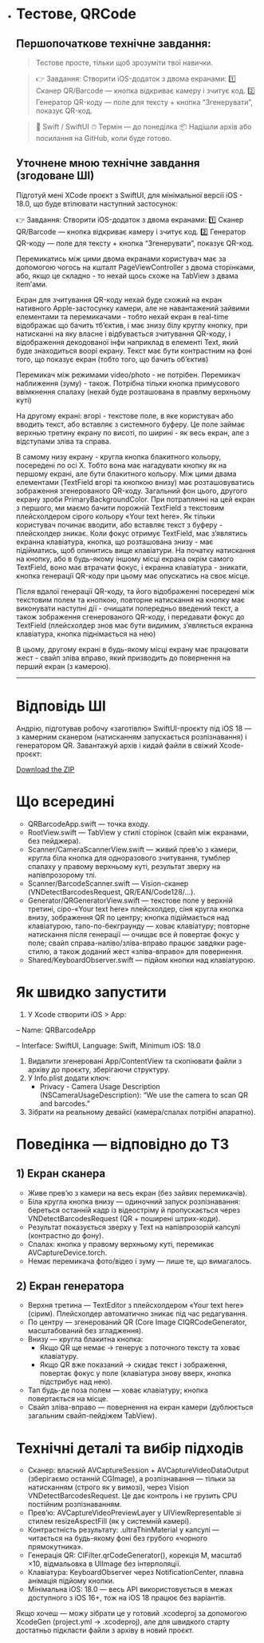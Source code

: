 - # Тестове, QRCode

  ## Першопочаткове технічне завдання:

  > Тестове просте, тільки щоб зрозуміти твої навички.

  > 👉 Завдання:
  > Створити iOS-додаток з двома екранами:
  > 1️⃣ Сканер QR/Barcode — кнопка відкриває камеру і зчитує код.
  > 2️⃣ Генератор QR-коду — поле для тексту + кнопка “Згенерувати”, показує QR-код.

  > 🧠 Swift / SwiftUI
  > ⏱ Термін — до понеділка
  > 📦 Надішли архів або посилання на GitHub, коли буде готово.

  ## Уточнене мною технічне завдання (згодоване ШІ)

  Підготуй мені XCode проєкт з SwiftUI, для мінімальної версії iOS - 18.0, що буде втілювати наступний застосунок:

  👉 Завдання:
  Створити iOS-додаток з двома екранами:
  1️⃣ Сканер QR/Barcode — кнопка відкриває камеру і зчитує код.
  2️⃣ Генератор QR-коду — поле для тексту + кнопка “Згенерувати”, показує QR-код.

  Перемикатись між цими двома екранами користувач має за допомогою чогось на кшталт PageViewController з двома сторінками, або, якщо це складно - то нехай щось схоже на TabView з двама item’ами.

  Екран для зчитування QR-коду нехай буде схожий на екран нативного Apple-застосунку камери, але не навантажений зайвими елементами та перемикачами - тобто нехай екран в real-time відображає що бачить тбʼєктив, і має знизу білу круглу кнопку, при натисканні на яку власне і відбувається зчитування QR-коду, і відображення декодованої інфи наприклад в елементі Text, який буде знаходиться воорі екрану. Текст має бути контрастним на фоні того, що показує екран (тобто того, що бачить обʼєктив)

  Перемикач між режимами video/photo - не потрібен. Перемикач наближення (зуму) - також. Потрібна тільки кнопка примусового ввімкнення спалаху (нехай буде розташована в правлму верхньому куті)

  На другому екрані: вгорі - текстове поле, в яке користувач або вводить текст, або вставляє з системного буферу. Це поле займає верхнью третину екрану по висоті, по ширині - як весь екран, але з відступами зліва та справа.

  В самому низу екрану - кругла кнопка блакитного кольору, посередені по осі X. Тобто вона має нагадувати кнопку як на першому екрані, але бути блакитного кольору. Між цими двама елементами (TextField вгорі та кнопкою внизу) має розташовуватись зображення згенерованого QR-коду. Загальний фон цього, другого екрану зроби PrimaryBackgroundColor. При потраплянні на цей екран з першого, ми маємо бачити порожній TextField з текстовим плейсхолдером сірого кольору «Your text here». Як тільки користувач починає вводити, або вставляє текст з буферу - плейсхолдер зникає. Коли фокус отримує TextField, має зʼявлятись екранна клавіатура, кнопка, що розташована знизу - має підійматись, щоб опинитись вище клавіатури. На початку натискання на кнопку, або в будь-якому іншому місці екрана окрім самого TextField, воно має втрачати фокус, і екранна клавіатура - зникати, кнопка генерації QR-коду при цьому має опускатись на своє місце.

  Після вдалої генерації QR-коду, та його відображенні посередені між текстовим полем та кнопкою, повторне натискання на кнопку має виконувати наступні дії - очищати попередньо введений текст, а також зображення сгенерованого QR-коду, і передавати фокус до TextField (плейсхолдер знов має бути видимим, зʼявляється екранна клавіатура, кнопка піднімається на нею)

  В цьому, другому екрані в будь-якому місці екрану має працювати жест - свайп зліва вправо, який призводить до повернення на перший екран (з камерою).

  ---

  # Відповідь ШІ

  Андрію, підготував робочу «заготівлю» SwiftUI-проєкту під iOS 18 — з камерним сканером (натисканням запускається розпізнавання) і генератором QR. Завантажуй архів і кидай файли в свіжий Xcode-проєкт:

  [Download the ZIP](sandbox:/mnt/data/QRBarcodeApp.zip?_chatgptios_conversationID=68fd065d-974c-8332-99de-65556e21fbdd&_chatgptios_messageID=37c6abc4-25b4-441f-9cfc-4294127572d8)

  # Що всередині

  - QRBarcodeApp.swift — точка входу.
  - RootView.swift — TabView у стилі сторінок (свайп між екранами, без пейджера).
  - Scanner/CameraScannerView.swift — живий прев’ю з камери, кругла біла кнопка для одноразового зчитування, тумблер спалаху у правому верхньому куті, результат зверху на напівпрозорому тлі.
  - Scanner/BarcodeScanner.swift — Vision-сканер (VNDetectBarcodesRequest, QR/EAN/Code128/…).
  - Generator/QRGeneratorView.swift — текстове поле у верхній третині, сіро-«Your text here» плейсхолдер, сіня кругла кнопка внизу, зображення QR по центру; кнопка підіймається над клавіатурою, тапо-по-бекграунду — ховає клавіатуру; повторне натискання після генерації — очищає все й повертає фокус у поле; свайп справа-наліво/зліва-вправо працює завдяки page-стилю, а також доданий жест «зліва-вправо» для повернення.
  - Shared/KeyboardObserver.swift — підйом кнопки над клавіатурою.

  # Як швидко запустити

  1. У Xcode створити iOS > App:

  – Name: QRBarcodeApp

  – Interface: SwiftUI, Language: Swift, Minimum iOS: 18.0

  1. Видалити згенеровані App/ContentView та скопіювати файли з архіву до проєкту, зберігаючи структуру.
  2. У Info.plist додати ключ:
      - Privacy - Camera Usage Description (NSCameraUsageDescription): “We use the camera to scan QR and barcodes.”
  1. Зібрати на реальному девайсі (камера/спалах потрібні апаратно).

  # Поведінка — відповідно до ТЗ

  ## 1) Екран сканера

  - Живе прев’ю з камери на весь екран (без зайвих перемикачів).
  - Біла кругла кнопка внизу — одиночний запуск розпізнавання: береться останній кадр із відеостріму й пропускається через VNDetectBarcodesRequest (QR + поширені штрих-коди).
  - Результат показується зверху у Text на напівпрозорій капсулі (контрастно до фону).
  - Спалах: кнопка у правому верхньому куті, перемикає AVCaptureDevice.torch.
  - Немає перемикача фото/відео і зуму — лише те, що вимагалось.

  ## 2) Екран генератора

  - Верхня третина — TextEditor з плейсхолдером «Your text here» (сірим). Плейсхолдер автоматично зникає під час редагування.
  - По центру — згенерований QR (Core Image CIQRCodeGenerator, масштабований без згладження).
  - Внизу — кругла блакитна кнопка:
      - Якщо QR ще немає → генерує з поточного тексту та ховає клавіатуру.
      - Якщо QR вже показаний → скидає текст і зображення, повертає фокус у поле (клавіатура знову вверх, кнопка підстрибує над нею).
  - Тап будь-де поза полем — ховає клавіатуру; кнопка повертається на місце.
  - Свайп зліва-вправо — повернення на екран камери (дублюється загальним свайп-пейдіжем TabView).

  # Технічні деталі та вибір підходів

  - Сканер: власний AVCaptureSession + AVCaptureVideoDataOutput (зберігаємо останній CGImage), а розпізнавання — тільки за натисканням (строго як у вимозі), через Vision VNDetectBarcodesRequest. Це дає контроль і не грузить CPU постійним розпізнаванням.
  - Прев’ю: AVCaptureVideoPreviewLayer у UIViewRepresentable зі стилем resizeAspectFill (як у системній камері).
  - Контрастність результату: .ultraThinMaterial у капсулі — читається на будь-якому фоні без грубого «чорного прямокутника».
  - Генерація QR: CIFilter.qrCodeGenerator(), корекція M, масштаб ×10, відмальовка в UIImage без інтерполяції.
  - Клавіатура: KeyboardObserver через NotificationCenter, плавна анімація підйому кнопки.
  - Мінімальна iOS: 18.0 — весь API використовується в межах доступного з iOS 16+, тож на iOS 18 працює без варіантів.

  Якщо хочеш — можу зібрати це у готовий .xcodeproj за допомогою XcodeGen (project.yml → .xcodeproj), але для швидкого старту достатньо підкласти файли з архіву в новий проєкт.
